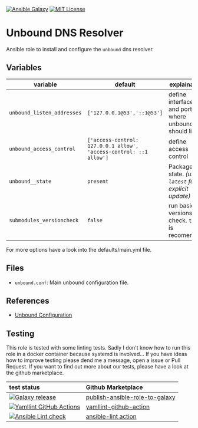 [![Ansible Galaxy](https://raw.githubusercontent.com/roles-ansible/ansible_role_unbound/main/.github/galaxy.svg?sanitize=true)](https://galaxy.ansible.com/do1jlr/unbound) [![MIT License](https://raw.githubusercontent.com/roles-ansible/ansible_role_unbound/main/.github/license.svg?sanitize=true)](https://github.com/roles-ansible/ansible_role_unbound/blob/main/LICENSE)

 Unbound DNS Resolver
======================

Ansible role to install and configure the `unbound` dns resolver.

Variables
---------

| variable | default | explaination |
| -------- | ------- | ------------ |
| ``unbound_listen_addresses`` | ``['127.0.0.1@53','::1@53']`` | define interfaces and ports where unbound should listen |
| ``unbound_access_control``  | ``['access-control: 127.0.0.1 allow', 'access-control: ::1 allow']`` | define access control |
| ``unbound__state`` | ``present`` | Package state. *(use ``latest`` for explicit update)*
| ``submodules_versioncheck`` | ``false`` | run basic versions check. ``true`` is recomended. |

For more options have a look into the defaults/main.yml file.

 Files
-------

* `unbound.conf`:
  Main unbound configuration file.


 References
------------

* [Unbound Configuration](https://nlnetlabs.nl/documentation/unbound/unbound.conf/)

## Testing
This role is tested with some linting tests. Sadly I don't know how to run this role in a docker container because systemd is involved... If you have ideas how to improve testing please dend me a message, open a issue or Pull Request.
If you want to find out more about our tests, please have a look at the github marketplace.

| test status | Github Marketplace |
| :---------  | :----------------  |
| [![Galaxy release](https://github.com/roles-ansible/ansible_role_unbound/actions/workflows/galaxy.yml/badge.svg)](https://github.com/roles-ansible/ansible_role_unbound/actions/workflows/galaxy.yml) | [publish-ansible-role-to-galaxy](https://github.com/marketplace/actions/publish-ansible-role-to-galaxy) |
| [![Yamllint GitHub Actions](https://github.com/roles-ansible/ansible_role_unbound/actions/workflows/yamllint.yaml/badge.svg)](https://github.com/roles-ansible/ansible_role_unbound/actions/workflows/yamllint.yaml) | [yamllint-github-action](https://github.com/marketplace/actions/yamllint-github-action) |
| [![Ansible Lint check](https://github.com/roles-ansible/ansible_role_unbound/actions/workflows/ansible-linting-check.yml/badge.svg)](https://github.com/roles-ansible/ansible_role_unbound/actions/workflows/ansible-linting-check.yml) | [ansible-lint action](https://github.com/marketplace/actions/ansible-lint)

